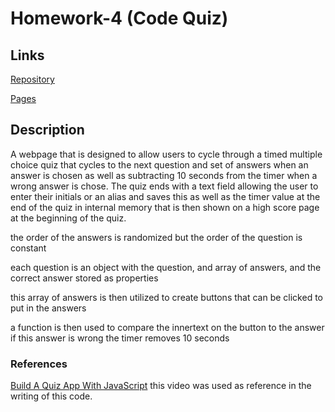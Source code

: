 # Homework-4 (Code Quiz)
## Links

[Repository](https://github.com/Aladd616/Code-Quiz-ALL)

[Pages](https://aladd616.github.io/Code-Quiz-ALL/)

## Description

A webpage that is designed to allow users to cycle through a timed multiple choice quiz that cycles to the next question and set of answers when an answer is chosen as well as subtracting 10 seconds from the timer when a wrong answer is chose.  The quiz ends with a text field allowing the user to enter their initials or an alias and saves this as well as the timer value at the end of the quiz in internal memory that is then shown on a high score page at the beginning of the quiz.

the order of the answers is randomized but the order of the question is constant

each question is an object with the question, and array of answers, and the correct answer stored as properties

this array of answers is then utilized to create buttons that can be clicked to put in the answers

a function is then used to compare the innertext on the button to the answer if this answer is wrong the timer removes 10 seconds

### References
[Build A Quiz App With JavaScript](https://www.youtube.com/watch?v=riDzcEQbX6k)
    this video was used as reference in the writing of this code.